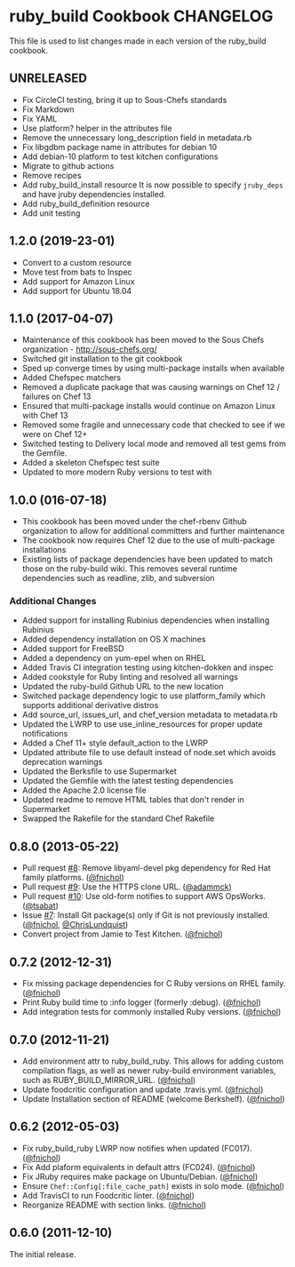 # ruby_build Cookbook CHANGELOG

This file is used to list changes made in each version of the ruby_build cookbook.

## UNRELEASED

- Fix CircleCI testing, bring it up to Sous-Chefs standards
- Fix Markdown
- Fix YAML
- Use platform? helper in the attributes file
- Remove the unnecessary long_description field in metadata.rb
- Fix libgdbm package name in attributes for debian 10
- Add debian-10 platform to test kitchen configurations
- Migrate to github actions
- Remove recipes
- Add ruby_build_install resource
  It is now possible to specify `jruby_deps` and have jruby dependencies installed.
- Add ruby_build_definition resource
- Add unit testing

## 1.2.0 (2019-23-01)

- Convert to a custom resource
- Move test from bats to Inspec
- Add support for Amazon Linux
- Add support for Ubuntu 18.04

## 1.1.0 (2017-04-07)

- Maintenance of this cookbook has been moved to the Sous Chefs organization - <http://sous-chefs.org/>
- Switched git installation to the git cookbook
- Sped up converge times by using multi-package installs when available
- Added Chefspec matchers
- Removed a duplicate package that was causing warnings on Chef 12 / failures on Chef 13
- Ensured that multi-package installs would continue on Amazon Linux with Chef 13
- Removed some fragile and unnecessary code that checked to see if we were on Chef 12+
- Switched testing to Delivery local mode and removed all test gems from the Gemfile.
- Added a skeleton Chefspec test suite
- Updated to more modern Ruby versions to test with

## 1.0.0 (016-07-18)

- This cookbook has been moved under the chef-rbenv Github organization to allow for additional committers and further maintenance
- The cookbook now requires Chef 12 due to the use of multi-package installations
- Existing lists of package dependencies have been updated to match those on the ruby-build wiki. This removes several runtime dependencies such as readline, zlib, and subversion

### Additional Changes

- Added support for installing Rubinius dependencies when installing Rubinius
- Added dependency installation on OS X machines
- Added support for FreeBSD
- Added a dependency on yum-epel when on RHEL
- Added Travis CI integration testing using kitchen-dokken and inspec
- Added cookstyle for Ruby linting and resolved all warnings
- Updated the ruby-build Github URL to the new location
- Switched package dependency logic to use platform_family which supports additional derivative distros
- Add source_url, issues_url, and chef_version metadata to metadata.rb
- Updated the LWRP to use use_inline_resources for proper update notifications
- Added a Chef 11+ style default_action to the LWRP
- Updated attribute file to use default instead of node.set which avoids deprecation warnings
- Updated the Berksfile to use Supermarket
- Updated the Gemfile with the latest testing dependencies
- Added the Apache 2.0 license file
- Updated readme to remove HTML tables that don't render in Supermarket
- Swapped the Rakefile for the standard Chef Rakefile

## 0.8.0 (2013-05-22)

- Pull request [#8]: Remove libyaml-devel pkg dependency for Red Hat family platforms. ([@fnichol])
- Pull request [#9]: Use the HTTPS clone URL. ([@adammck])
- Pull request [#10]: Use old-form notifies to support AWS OpsWorks. ([@tsabat])
- Issue [#7]: Install Git package(s) only if Git is not previously installed. ([@fnichol], [@ChrisLundquist])
- Convert project from Jamie to Test Kitchen. ([@fnichol])

## 0.7.2 (2012-12-31)

- Fix missing package dependencies for C Ruby versions on RHEL family. ([@fnichol])
- Print Ruby build time to :info logger (formerly :debug). ([@fnichol])
- Add integration tests for commonly installed Ruby versions. ([@fnichol])

## 0.7.0 (2012-11-21)

- Add environment attr to ruby_build_ruby. This allows for adding custom compilation flags, as well as newer ruby-build environment variables, such as RUBY_BUILD_MIRROR_URL. ([@fnichol])
- Update foodcritic configuration and update .travis.yml. ([@fnichol])
- Update Installation section of README (welcome Berkshelf). ([@fnichol])

## 0.6.2 (2012-05-03)

- Fix ruby_build_ruby LWRP now notifies when updated (FC017). ([@fnichol])
- Fix Add plaform equivalents in default attrs (FC024). ([@fnichol])
- Fix JRuby requires make package on Ubuntu/Debian. ([@fnichol])
- Ensure `Chef::Config[:file_cache_path]` exists in solo mode. ([@fnichol])
- Add TravisCI to run Foodcritic linter. ([@fnichol])
- Reorganize README with section links. ([@fnichol])

## 0.6.0 (2011-12-10)

The initial release.

[#10]: https://github.com/fnichol/chef-ruby_build/issues/10
[#7]: https://github.com/fnichol/chef-ruby_build/issues/7
[#8]: https://github.com/fnichol/chef-ruby_build/issues/8
[#9]: https://github.com/fnichol/chef-ruby_build/issues/9
[@adammck]: https://github.com/adammck
[@chrislundquist]: https://github.com/ChrisLundquist
[@fnichol]: https://github.com/fnichol
[@tsabat]: https://github.com/tsabat
